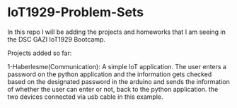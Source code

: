 # IoT1929-Problem-Sets

In this repo I will be adding the projects and homeworks that I am seeing in the DSC GAZI IoT1929 Bootcamp.

Projects added so far:

1-Haberlesme(Communication): A simple IoT application. The user enters a password on the python application and the information gets checked based on the designated password in
the arduino and sends the information of whether the user can enter or not, back to  the python application. the two devices connected via usb cable in this example.
